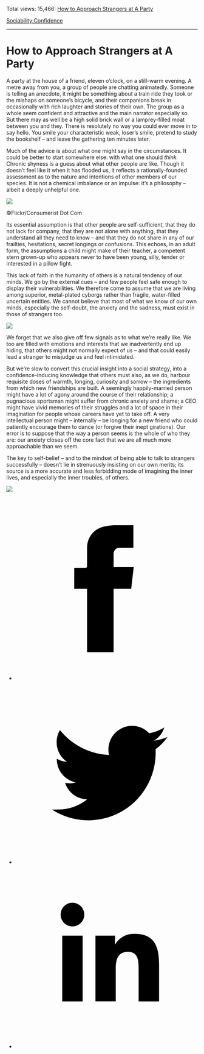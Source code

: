 Total views: 15,466: [How to Approach Strangers at A Party](https://www.theschooloflife.com/thebookoflife/how-to-approach-strangers-at-a-party/)

[Sociability:](https://www.theschooloflife.com/thebookoflife/category/sociability/)[Confidence](https://www.theschooloflife.com/thebookoflife/category/sociability/confidence/)

* * *

# How to Approach Strangers at A Party
<style>
						.alignnone {
  display: block;
  margin-left: auto;
  margin-right: auto;
  align: center:
}

.addtoany_share_save_container {
display:none;
}

.wp-block-image {
		display: block;
  margin-left: auto;
  margin-right: auto;
  width: 50%;
}

.aligncenter {
display: block;
  margin-left: auto;
  margin-right: auto;
  align: center:
}

@media only screen and (max-width: 500px) {
  .wp-block-image {
		display: block;
  margin-left: auto;
  margin-right: auto;
  width: 100%;
} }

h1 {max-width: 600px !important;
}
.s18-single-post .content-area .site-main article .post-cat-header-display + .old-wrapper p {
    font-size: 1.200em
}
						</style>

A party at the house of a friend, eleven o’clock, on a still-warm evening. A metre away from you, a group of people are chatting animatedly. Someone is telling an anecdote, it might be something about a train ride they took or the mishaps on someone’s bicycle, and their companions break in occasionally with rich laughter and stories of their own. The group as a whole seem confident and attractive and the main narrator especially so. But there may as well be a high solid brick wall or a lamprey-filled moat between you and they. There is resolutely no way you could ever move in to say hello. You smile your characteristic weak, loser’s smile, pretend to study the bookshelf – and leave the gathering ten minutes later.

Much of the advice is about what one might say in the circumstances. It could be better to start somewhere else: with what one should _think._ Chronic shyness is a guess about what other people are like. Though it doesn’t feel like it when it has flooded us, it reflects a rationally-founded assessment as to the nature and intentions of other members of our species. It is not a chemical imbalance or an impulse: it’s a philosophy – albeit a deeply unhelpful one.

 ![](https://www.theschooloflife.com/thebookoflife/wp-content/uploads/2018/10/615186892_3d8dab779b_z.jpg)

©Flickr/Consumerist Dot Com

Its essential assumption is that other people are self-sufficient, that they do not lack for company, that they are not alone with anything, that they understand all they need to know – and that they do not share in any of our frailties, hesitations, secret longings or confusions. This echoes, in an adult form, the assumptions a child might make of their teacher, a competent stern grown-up who appears never to have been young, silly, tender or interested in a pillow fight.

This lack of faith in the humanity of others is a natural tendency of our minds. We go by the external cues – and few people feel safe enough to display their vulnerabilities. We therefore come to assume that we are living among superior, metal-plated cyborgs rather than fragile, water-filled uncertain entities. We cannot believe that most of what we know of our own minds, especially the self-doubt, the anxiety and the sadness, must exist in those of strangers too.

![](https://www.theschooloflife.com/thebookoflife/wp-content/uploads/2018/10/26822044106_871ea44c9d_z.jpg)

We forget that we also give off few signals as to what we’re really like. We too are filled with emotions and interests that we inadvertently end up hiding, that others might not normally expect of us – and that could easily lead a stranger to misjudge us and feel intimidated.

But we’re slow to convert this crucial insight into a social strategy, into a confidence-inducing knowledge that others must also, as we do, harbour requisite doses of warmth, longing, curiosity and sorrow – the ingredients from which new friendships are built. A seemingly happily-married person might have a lot of agony around the course of their relationship; a pugnacious sportsman might suffer from chronic anxiety and shame; a CEO might have vivid memories of their struggles and a lot of space in their imagination for people whose careers have yet to take off. A very intellectual person might – internally – be longing for a new friend who could patiently encourage them to dance (or forgive their inept girations). Our error is to suppose that the way a person seems is the whole of who they are: our anxiety closes off the core fact that we are all much more approachable than we seem.

The key to self-belief – and to the mindset of being able to talk to strangers successfully – doesn’t lie in strenuously insisting on our own merits; its source is a more accurate and less forbidding mode of imagining the inner lives, and especially the inner troubles, of others.

[![](https://img.youtube.com/vi/e0iAJA5nGfU/0.jpg)](https://www.youtube.com/embed/e0iAJA5nGfU '')
<style>
    .iframe-class { display: block !important; }
</style>

- [<svg xmlns="http://www.w3.org/2000/svg" viewbox="0 0 26 26"><title>Facebook</title>
                    <g>
                        <path d="M8.38,10H9.92c.2,0,.29,0,.29-.28,0-.82,0-1.64,0-2.46a3.05,3.05,0,0,1,2.57-3.15A7.22,7.22,0,0,1,14,3.95c.86,0,1.71,0,2.57,0h.25v3.2h-2A.85.85,0,0,0,14,8c0,.62,0,1.24,0,1.91h2.87L16.51,13H14v9H10.21V13H8.38Z"></path>
                    </g>
                </svg>](http://www.facebook.com/sharer/sharer.php?u=https://www.theschooloflife.com/thebookoflife/how-to-approach-strangers-at-a-party/)
- [<svg xmlns="http://www.w3.org/2000/svg" viewbox="0 0 26 26"><title>Twitter</title>
                    <path d="M21.69,7.9a6.75,6.75,0,0,1-1.94.53,3.39,3.39,0,0,0,1.48-1.87,6.76,6.76,0,0,1-2.14.82,3.38,3.38,0,0,0-5.75,3.08,9.59,9.59,0,0,1-7-3.53,3.38,3.38,0,0,0,1,4.51A3.36,3.36,0,0,1,5.89,11v0A3.38,3.38,0,0,0,8.6,14.37a3.39,3.39,0,0,1-1.53.06,3.38,3.38,0,0,0,3.15,2.35A6.78,6.78,0,0,1,6,18.22a6.87,6.87,0,0,1-.81,0A9.6,9.6,0,0,0,20,10.08q0-.22,0-.44A6.86,6.86,0,0,0,21.69,7.9Z"></path>
                </svg>](http://twitter.com/share?url=https://www.theschooloflife.com/thebookoflife/how-to-approach-strangers-at-a-party/&text=&via=theschooloflife)
- [<svg xmlns="http://www.w3.org/2000/svg" viewbox="0 0 26 26"><title>LinkedIn</title>
<path class="cls-2" d="M6.67,10H9.58v9.36H6.67ZM8.13,5.32A1.69,1.69,0,1,1,6.44,7,1.69,1.69,0,0,1,8.13,5.32"></path><path class="cls-2" d="M11.41,10H14.2v1.28h0A3.06,3.06,0,0,1,17,9.75c2.95,0,3.49,1.94,3.49,4.46v5.14H17.57V14.79c0-1.09,0-2.48-1.51-2.48s-1.75,1.18-1.75,2.4v4.63H11.41Z"></path></svg>](https://www.linkedin.com/shareArticle?mini=true&url=https://www.theschooloflife.com/thebookoflife/how-to-approach-strangers-at-a-party/)
